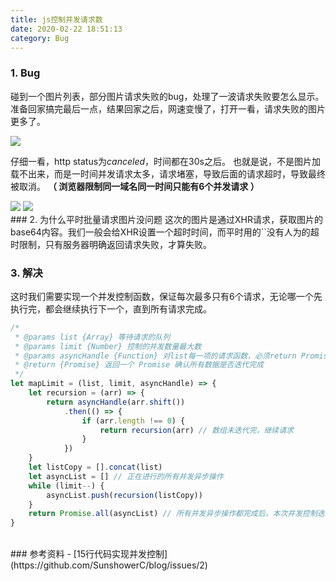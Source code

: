 ```yaml
---
title: js控制并发请求数
date: 2020-02-22 18:51:13
category: Bug
---
```

### 1. Bug
碰到一个图片列表，部分图片请求失败的bug，处理了一波请求失败要怎么显示。
准备回家搞完最后一点，结果回家之后，网速变慢了，打开一看，请求失败的图片更多了。

<img src="3.jpg" style="max-width: 100px">

仔细一看，http status为*canceled*，时间都在30s之后。
也就是说，不是图片加载不出来，而是一时间并发请求太多，请求堵塞，导致后面的请求超时，导致最终被取消。
**（ 浏览器限制同一域名同一时间只能有6个并发请求 ）**

<img src="2.png">


<img src="1.png">


<br/>
### 2. 为什么平时批量请求图片没问题
这次的图片是通过XHR请求，获取图片的base64内容。我们一般会给XHR设置一个超时时间，而平时用的`<img src>`没有人为的超时限制，只有服务器明确返回请求失败，才算失败。

<br/>

### 3. 解决
这时我们需要实现一个并发控制函数，保证每次最多只有6个请求，无论哪一个先执行完，都会继续执行下一个，直到所有请求完成。
```js
/*
 * @params list {Array} 等待请求的队列
 * @params limit {Number} 控制的并发数量最大数
 * @params asyncHandle {Function} 对list每一项的请求函数，必须return Promise来继续进行请求
 * @return {Promise} 返回一个 Promise 确认所有数据是否迭代完成
 */
let mapLimit = (list, limit, asyncHandle) => {
	let recursion = (arr) => {
		return asyncHandle(arr.shift())
			.then(() => {
				if (arr.length !== 0) {
					return recursion(arr) // 数组未迭代完，继续请求
				}
			})
	}
	let listCopy = [].concat(list)
	let asyncList = [] // 正在进行的所有并发异步操作
	while (limit--) {
		asyncList.push(recursion(listCopy))
	}
	return Promise.all(asyncList) // 所有并发异步操作都完成后，本次并发控制迭代完成
}
```

<br/>
### 参考资料
- [15行代码实现并发控制](https://github.com/SunshowerC/blog/issues/2)